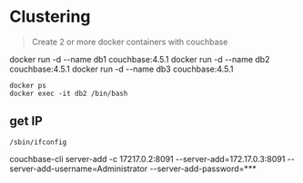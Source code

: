 # Clustering

> Create 2 or more docker containers with couchbase

docker run -d --name db1 couchbase:4.5.1
docker run -d --name db2 couchbase:4.5.1
docker run -d --name db3 couchbase:4.5.1

```
docker ps
docker exec -it db2 /bin/bash

```

## get IP
```
/sbin/ifconfig
```

couchbase-cli
	server-add -c 17217.0.2:8091
	--server-add=172.17.0.3:8091
	--server-add-username=Administrator
	--server-add-password=***
	